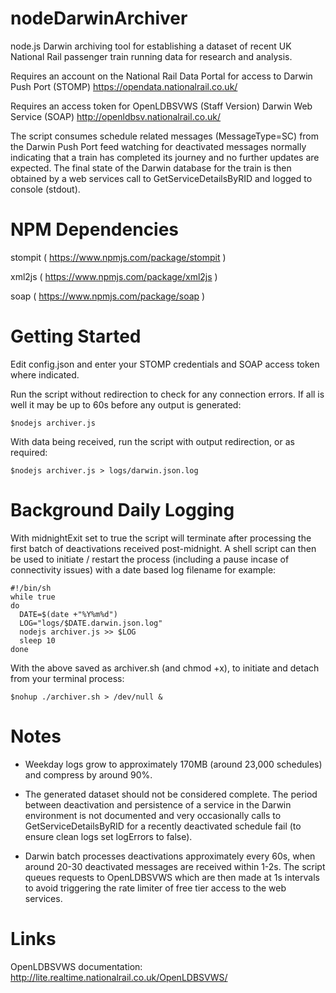 nodeDarwinArchiver
==================

node.js Darwin archiving tool for establishing a dataset of recent UK National
Rail passenger train running data for research and analysis.

Requires an account on the National Rail Data Portal for access to Darwin Push
Port (STOMP) https://opendata.nationalrail.co.uk/

Requires an access token for OpenLDBSVWS (Staff Version) Darwin Web Service
(SOAP) http://openldbsv.nationalrail.co.uk/

The script consumes schedule related messages (MessageType=SC) from the Darwin
Push Port feed watching for deactivated messages normally indicating that a
train has completed its journey and no further updates are expected. The final
state of the Darwin database for the train is then obtained by a web services
call to GetServiceDetailsByRID and logged to console (stdout).

NPM Dependencies
================

stompit ( https://www.npmjs.com/package/stompit )

xml2js ( https://www.npmjs.com/package/xml2js )

soap ( https://www.npmjs.com/package/soap )

Getting Started
===============

Edit config.json and enter your STOMP credentials and SOAP access token where
indicated.

Run the script without redirection to check for any connection errors.  If
all is well it may be up to 60s before any output is generated:

    $nodejs archiver.js

With data being received, run the script with output redirection, or as required:

    $nodejs archiver.js > logs/darwin.json.log

Background Daily Logging
========================

With midnightExit set to true the script will terminate after processing the
first batch of deactivations received post-midnight. A shell script can then
be used to initiate / restart the process (including a pause incase of
connectivity issues) with a date based log filename for example:

    #!/bin/sh
    while true
    do
      DATE=$(date +"%Y%m%d")
      LOG="logs/$DATE.darwin.json.log"
      nodejs archiver.js >> $LOG
      sleep 10
    done

With the above saved as archiver.sh (and chmod +x), to initiate and detach
from your terminal process:

    $nohup ./archiver.sh > /dev/null &

Notes
=====

* Weekday logs grow to approximately 170MB (around 23,000 schedules) and
compress by around 90%.

* The generated dataset should not be considered complete.  The period between
deactivation and persistence of a service in the Darwin environment is not
documented and very occasionally calls to GetServiceDetailsByRID for a
recently deactivated schedule fail (to ensure clean logs set logErrors to
false).

* Darwin batch processes deactivations approximately every 60s, when around
20-30 deactivated messages are received within 1-2s.  The script queues
requests to OpenLDBSVWS which are then made at 1s intervals to avoid
triggering the rate limiter of free tier access to the web services.

Links
=====

OpenLDBSVWS documentation:
http://lite.realtime.nationalrail.co.uk/OpenLDBSVWS/
